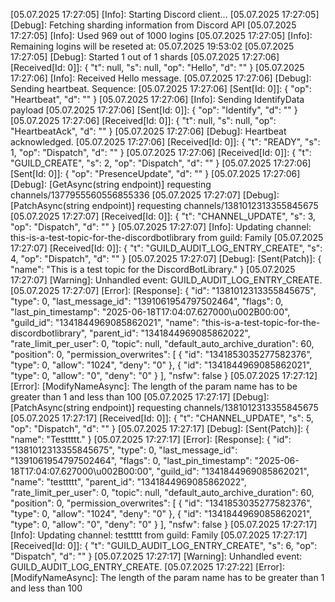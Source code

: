 [05.07.2025 17:27:05] [Info]: Starting Discord client...
[05.07.2025 17:27:05] [Debug]: Fetching sharding information from Discord API
[05.07.2025 17:27:05] [Info]: Used 969 out of 1000 logins
[05.07.2025 17:27:05] [Info]: Remaining logins will be reseted at: 05.07.2025 19:53:02
[05.07.2025 17:27:05] [Debug]: Started 1 out of 1 shards
[05.07.2025 17:27:06] [Received[Id: 0]]: {
  "t": null,
  "s": null,
  "op": "Hello",
  "d": ""
}
[05.07.2025 17:27:06] [Info]: Received Hello message.
[05.07.2025 17:27:06] [Debug]: Sending heartbeat. Sequence: 
[05.07.2025 17:27:06] [Sent[Id: 0]]: {
  "op": "Heartbeat",
  "d": ""
}
[05.07.2025 17:27:06] [Info]: Sending IdentifyData payload
[05.07.2025 17:27:06] [Sent[Id: 0]]: {
  "op": "Identify",
  "d": ""
}
[05.07.2025 17:27:06] [Received[Id: 0]]: {
  "t": null,
  "s": null,
  "op": "HeartbeatAck",
  "d": ""
}
[05.07.2025 17:27:06] [Debug]: Heartbeat acknowledged.
[05.07.2025 17:27:06] [Received[Id: 0]]: {
  "t": "READY",
  "s": 1,
  "op": "Dispatch",
  "d": ""
}
[05.07.2025 17:27:06] [Received[Id: 0]]: {
  "t": "GUILD_CREATE",
  "s": 2,
  "op": "Dispatch",
  "d": ""
}
[05.07.2025 17:27:06] [Sent[Id: 0]]: {
  "op": "PresenceUpdate",
  "d": ""
}
[05.07.2025 17:27:06] [Debug]: [GetAsync<T>(string endpoint)] requesting channels/1377955560556855336
[05.07.2025 17:27:07] [Debug]: [PatchAsync<T>(string endpoint)] requesting channels/1381012313355845675
[05.07.2025 17:27:07] [Received[Id: 0]]: {
  "t": "CHANNEL_UPDATE",
  "s": 3,
  "op": "Dispatch",
  "d": ""
}
[05.07.2025 17:27:07] [Info]: Updating channel: this-is-a-test-topic-for-the-discordbotlibrary from guild: Family
[05.07.2025 17:27:07] [Received[Id: 0]]: {
  "t": "GUILD_AUDIT_LOG_ENTRY_CREATE",
  "s": 4,
  "op": "Dispatch",
  "d": ""
}
[05.07.2025 17:27:07] [Debug]: [Sent(Patch)]: {
  "name": "This is a test topic for the DiscordBotLibrary."
}
[05.07.2025 17:27:07] [Warning]: Unhandled event: GUILD_AUDIT_LOG_ENTRY_CREATE.
[05.07.2025 17:27:07] [Error]: [Response]: {
  "id": "1381012313355845675",
  "type": 0,
  "last_message_id": "1391061954797502464",
  "flags": 0,
  "last_pin_timestamp": "2025-06-18T17:04:07.627000\u002B00:00",
  "guild_id": "1341844969085862021",
  "name": "this-is-a-test-topic-for-the-discordbotlibrary",
  "parent_id": "1341844969085862022",
  "rate_limit_per_user": 0,
  "topic": null,
  "default_auto_archive_duration": 60,
  "position": 0,
  "permission_overwrites": [
    {
      "id": "1341853035277582376",
      "type": 0,
      "allow": "1024",
      "deny": "0"
    },
    {
      "id": "1341844969085862021",
      "type": 0,
      "allow": "0",
      "deny": "0"
    }
  ],
  "nsfw": false
}
[05.07.2025 17:27:12] [Error]: [ModifyNameAsync]: The length of the param name has to be greater than 1 and less than 100
[05.07.2025 17:27:17] [Debug]: [PatchAsync<T>(string endpoint)] requesting channels/1381012313355845675
[05.07.2025 17:27:17] [Received[Id: 0]]: {
  "t": "CHANNEL_UPDATE",
  "s": 5,
  "op": "Dispatch",
  "d": ""
}
[05.07.2025 17:27:17] [Debug]: [Sent(Patch)]: {
  "name": "Testtttt."
}
[05.07.2025 17:27:17] [Error]: [Response]: {
  "id": "1381012313355845675",
  "type": 0,
  "last_message_id": "1391061954797502464",
  "flags": 0,
  "last_pin_timestamp": "2025-06-18T17:04:07.627000\u002B00:00",
  "guild_id": "1341844969085862021",
  "name": "testtttt",
  "parent_id": "1341844969085862022",
  "rate_limit_per_user": 0,
  "topic": null,
  "default_auto_archive_duration": 60,
  "position": 0,
  "permission_overwrites": [
    {
      "id": "1341853035277582376",
      "type": 0,
      "allow": "1024",
      "deny": "0"
    },
    {
      "id": "1341844969085862021",
      "type": 0,
      "allow": "0",
      "deny": "0"
    }
  ],
  "nsfw": false
}
[05.07.2025 17:27:17] [Info]: Updating channel: testtttt from guild: Family
[05.07.2025 17:27:17] [Received[Id: 0]]: {
  "t": "GUILD_AUDIT_LOG_ENTRY_CREATE",
  "s": 6,
  "op": "Dispatch",
  "d": ""
}
[05.07.2025 17:27:17] [Warning]: Unhandled event: GUILD_AUDIT_LOG_ENTRY_CREATE.
[05.07.2025 17:27:22] [Error]: [ModifyNameAsync]: The length of the param name has to be greater than 1 and less than 100
